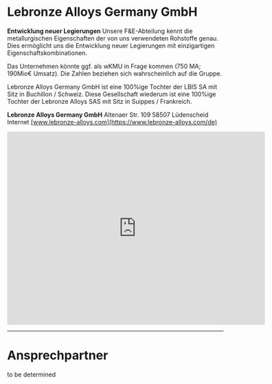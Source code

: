 
# Lebronze Alloys Germany GmbH

**Entwicklung neuer Legierungen**
Unsere F&E-Abteilung kennt die metallurgischen Eigenschaften der von uns verwendeten Rohstoffe genau. Dies ermöglicht uns die Entwicklung neuer Legierungen mit einzigartigen Eigenschaftskombinationen.

Das Unternehmen könnte ggf. als wKMU in Frage kommen (750 MA; 190Mio€ Umsatz). Die Zahlen beziehen sich wahrscheinlich auf die Gruppe. 

Lebronze Alloys Germany GmbH ist eine 100%ige Tochter der LBIS SA mit Sitz in Buchillon / Schweiz. Diese Gesellschaft wiederum ist eine 100%ige Tochter der Lebronze Alloys SAS mit Sitz in Suippes / Frankreich.

**Lebronze Alloys Germany GmbH**
Altenaer Str. 109
58507 Lüdenscheid
Internet [www.lebronze-alloys.com](https://www.lebronze-alloys.com/de)

<iframe src="https://www.google.com/maps/embed?pb=!1m18!1m12!1m3!1d1874.2895122076961!2d7.629024731749745!3d51.231754871171574!2m3!1f0!2f0!3f0!3m2!1i1024!2i768!4f13.1!3m3!1m2!1s0x47b94837d15c7df3%3A0xb517c58f6445f263!2sLe%20Bronze%20alloys%20Germany%20GmbH!5e1!3m2!1sde!2sde!4v1696951655232!5m2!1sde!2sde" width="600" height="450" style="border:0;" allowfullscreen="yes" loading="lazy" referrerpolicy="no-referrer-when-downgrade"></iframe>

---

# Ansprechpartner

to be determined

